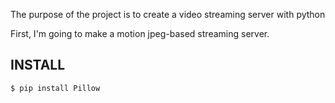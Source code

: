 
The purpose of the project is to create a video streaming server with python

First, I'm going to make a motion jpeg-based streaming server.

## INSTALL
```
$ pip install Pillow
```
